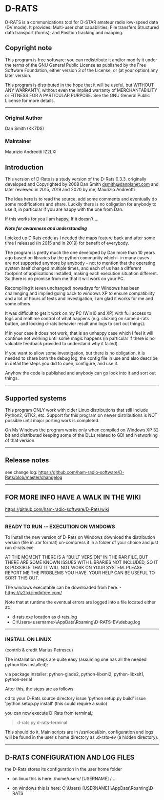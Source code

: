 # D-RATS

D-RATS is a communications tool for D-STAR amateur radio low-speed data (DV mode). It provides: Multi-user chat capabilities; File transfers Structured data transport (forms); and Position tracking and mapping.

## Copyright note

This program is free software: you can redistribute it and/or modify
it under the terms of the GNU General Public License as published by
the Free Software Foundation, either version 3 of the License, or
(at your option) any later version.

This program is distributed in the hope that it will be useful,
but WITHOUT ANY WARRANTY; without even the implied warranty of
MERCHANTABILITY or FITNESS FOR A PARTICULAR PURPOSE.  See the
GNU General Public License for more details.

---

### Original Author

Dan Smith (KK7DS)

### Maintainer

Maurizio Andreotti IZ2LXI

## Introduction

This version of D-Rats is a study version of the D-Rats 0.3.3. originally developed and
Copyrighted by 2008 Dan Smith <dsmith@danplanet.com> and later reviewed in 2015, 2019 and 2020 by me, Maurizio Andreotti

The idea here is to read the source, add some comments and eventually do some modifications and share.
Luckily there is no obligation for anybody to use it, in particular if you are happy with the one from Dan.

If this works for you I am happy, If it doesn't ...

***Note for awareness and understanding***

I picked up D.Rats code as I needed the maps feature back and after some time I released  (in 2015 and in 2019) for benefit of everybody.

The program is pretty much the one developed by Dan more than 10 years ago based on libraries by the python community which – in many cases - are not supported anymore by anybody –  not to mention that the operating system itself changed multiple times, and each of us has a different footprint of applications installed, making each execution situation different. So there is no promise from me that it will work on your PC.

Recompiling it (even unchanged) nowadays for Windows has been challenging and implied going back to windows XP to ensure compatibility and a lot of hours of tests and investigation, I am glad it works for me and some others.

It was difficult to get it work on my PC (Win10 and XP) with full access to logs and realtime control of what happens (e.g. clicking on some d-rats button, and looking d-rats behavior result and logs to sort out things).

If in your case it does not work, that is an unhappy case which I feel it will continue not working until some magic happens (in particular if there is no valuable feedback provided to understand why it failed).

If you want to allow some investigation, but there is no obligation, it is needed to share both the debug log, the config file in use and also describe in detail the steps you did to open, configure, and use it.

Anyhow the code is published and anybody can go look into it and sort out things.

---

## Supported systems

This program ONLY work with older Linux distributions that still include Python2, GTK2, etc.
Support for this program on newer distributions is NOT possible until major porting work is completed.

On Ms Windows the program works only when compiled on Windows XP 32 bit and distributed keeping some of the DLLs related to GDI and Networking of that version.

---

## Release notes

see change log:
<https://github.com/ham-radio-software/D-Rats/blob/master/changelog>

---

## FOR MORE INFO HAVE A WALK IN THE WIKI

<https://github.com/ham-radio-software/D-Rats/wiki>

---

### READY TO RUN -- EXECUTION ON WINDOWS

To install the new version of D-Rats on Windows download the distribution version (file in .rar format)
un-compress it in a folder of your choice and just run d-rats.exe

AT THE MOMENT THERE IS A "BUILT VERSION" IN THE RAR FILE, BUT THERE ARE SOME KNOWN ISSUES WITH LIBRARIES NOT INCLUDED,  SO IT IS POSSIBLE THAT IT WILL NOT WORK ON YOUR SYSTEM. PLEASE REPORT ME THE PROBLEMS YOU HAVE.  YOUR HELP CAN BE USEFUL TO SORT THIS OUT.

The windows executable can be downloaded from here:
      - <https://iz2lxi.jimdofree.com/>

Note that at runtime the eventual errors are logged into a file located either at:

- d-rats.exe location as d-rats.log
- C:\Users\<username>\AppData\Roaming\D-RATS-EV\debug.log

---

### INSTALL ON LINUX

(contrib & credit Marius Petrescu)

The installation steps are quite easy (assuming one has all the needed python libs installed):

via package installer: python-glade2, python-libxml2, python-libxslt1, python-serial

After this, the steps are as follows:

cd to your D-Rats source directory
issue 'python setup.py build'
issue 'python setup.py install'    (this could require a sudo)

you can now execute D-Rats from terminal,:

> d-rats.py
> d-rats-terminal

This should do it. Main scripts are in /usr/local/bin, configuration and logs will be found in the user's home directory as .d-rats-ev (a hidden directory).

---

## D-RATS CONFIGURATION AND LOG FILES

the D-Rats stores its configuration in the user home folder

- on linux this is here:
     /home/users/ [USERNAME] / ...

- on windows this is here:
    C:\Users\ [USERNAME] \AppData\Roaming\D-RATS
